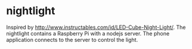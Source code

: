 # nightlight
Inspired by http://www.instructables.com/id/LED-Cube-Night-Light/. The nightlight contains a Raspberry Pi with a nodejs server. The phone application connects to the server to control the light.
